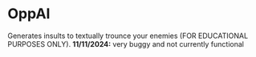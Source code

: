 # OppAI
Generates insults to textually trounce your enemies (FOR EDUCATIONAL PURPOSES ONLY).
**11/11/2024:** very buggy and not currently functional
